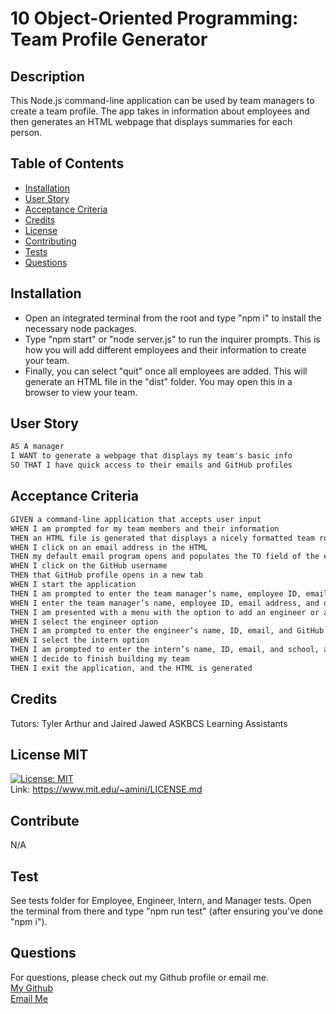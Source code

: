 # 10 Object-Oriented Programming: Team Profile Generator

  ## Description  
This Node.js command-line application can be used by team managers to create a team profile. The app takes in information about employees and then generates an HTML webpage that displays summaries for each person. 

  ## Table of Contents
- [Installation](#installation)
- [User Story](#userstory)
- [Acceptance Criteria](#acceptancecriteria)
- [Credits](#credits)
- [License](#license)
- [Contributing](#contribute)
- [Tests](#test)
- [Questions](#questions)  


## Installation  
 - Open an integrated terminal from the root and type "npm i" to install the necessary node packages. 
 - Type "npm start" or "node server.js" to run the inquirer prompts. This is how you will add different employees and their information to create your team. 
 - Finally, you can select "quit" once all employees are added. This will generate an HTML file in the "dist" folder. You may open this in a browser to view your team.


## User Story
```md
AS A manager
I WANT to generate a webpage that displays my team's basic info
SO THAT I have quick access to their emails and GitHub profiles
```

## Acceptance Criteria
```md
GIVEN a command-line application that accepts user input
WHEN I am prompted for my team members and their information
THEN an HTML file is generated that displays a nicely formatted team roster based on user input
WHEN I click on an email address in the HTML
THEN my default email program opens and populates the TO field of the email with the address
WHEN I click on the GitHub username
THEN that GitHub profile opens in a new tab
WHEN I start the application
THEN I am prompted to enter the team manager’s name, employee ID, email address, and office number
WHEN I enter the team manager’s name, employee ID, email address, and office number
THEN I am presented with a menu with the option to add an engineer or an intern or to finish building my team
WHEN I select the engineer option
THEN I am prompted to enter the engineer’s name, ID, email, and GitHub username, and I am taken back to the menu
WHEN I select the intern option
THEN I am prompted to enter the intern’s name, ID, email, and school, and I am taken back to the menu
WHEN I decide to finish building my team
THEN I exit the application, and the HTML is generated
```

## Credits  
  Tutors: Tyler Arthur and Jaired Jawed
  ASKBCS Learning Assistants

## License MIT
[![License: MIT](https://img.shields.io/badge/License-MIT-yellow.svg)](https://opensource.org/licenses/MIT)  
Link: https://www.mit.edu/~amini/LICENSE.md  
      
  ## Contribute  
  N/A  

  ## Test
  See tests folder for Employee, Engineer, Intern, and Manager tests. Open the terminal from there and type "npm run test" (after ensuring you've done "npm i").


  ## Questions  
  For questions, please check out my Github profile or email me.  
    [My Github](https://www.github.com/jones406)  
   [Email Me](mailto:brookejones406@gmail.com)  
